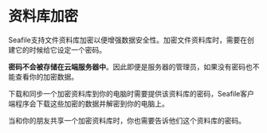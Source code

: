 # 资料库加密

Seafile支持文件资料库加密以便增强数据安全性。加密文件资料库时，需要在创建它的时候给它设定一个密码。

**密码不会被存储在云端服务器中**。因此即便是服务器的管理员，如果没有密码也不能查看你的加密数据。

下载和同步一个加密资料库到你的电脑时需要提供该资料库的密码，Seafile客户端程序会下载这些加密的数据并解密到你的电脑上。

当和你的朋友共享一个加密资料库时，你也需要告诉他们这个资料库的密码。
